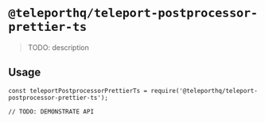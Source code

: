 # `@teleporthq/teleport-postprocessor-prettier-ts`

> TODO: description

## Usage

```
const teleportPostprocessorPrettierTs = require('@teleporthq/teleport-postprocessor-prettier-ts');

// TODO: DEMONSTRATE API
```
